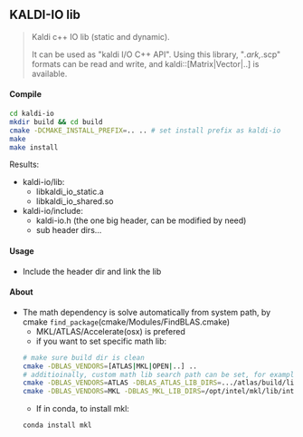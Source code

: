 ## KALDI-IO lib
> Kaldi c++ IO lib (static and dynamic). 
> 
> It can be used as "kaldi I/O C++ API". Using this library, 
> "*.ark,*.scp" formats can be read and write,
> and kaldi::[Matrix|Vector|..] is available.


#### Compile
```bash
cd kaldi-io
mkdir build && cd build
cmake -DCMAKE_INSTALL_PREFIX=.. .. # set install prefix as kaldi-io
make
make install 
```
Results:
- kaldi-io/lib:
    - libkaldi_io_static.a 
    - libkaldi_io_shared.so
- kaldi-io/include:
    - kaldi-io.h (the one big header, can be modified by need)
    - sub header dirs...

#### Usage
- Include the header dir and link the lib

#### About
- The math dependency is solve automatically from system path, by cmake `find_package`(cmake/Modules/FindBLAS.cmake)
    - MKL/ATLAS/Accelerate(osx) is prefered
    - if you want to set specific math lib:
    ```bash
    # make sure build dir is clean
    cmake -DBLAS_VENDORS=[ATLAS|MKL|OPEN|..] ..
    # additioinally, custom math lib search path can be set, for example:
    cmake -DBLAS_VENDORS=ATLAS -DBLAS_ATLAS_LIB_DIRS=.../atlas/build/lib ..
    cmake -DBLAS_VENDORS=MKL -DBLAS_MKL_LIB_DIRS=/opt/intel/mkl/lib/intel64 ..
    ```
    - If in conda, to install mkl:
    ```bash
    conda install mkl
    ```
